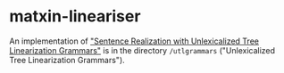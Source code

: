 # matxin-lineariser
An implementation of ["Sentence Realization with Unlexicalized Tree Linearization Grammars"](https://www.aclweb.org/anthology/C12-2127) is in the directory `/utlgrammars` ("Unlexicalized Tree Linearization Grammars").
